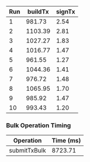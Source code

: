 | Run | buildTx | signTx |
| --- | --- | --- |
| 1 | 981.73 | 2.54 |
| 2 | 1103.39 | 2.81 |
| 3 | 1027.27 | 1.83 |
| 4 | 1016.77 | 1.47 |
| 5 | 961.55 | 1.27 |
| 6 | 1044.36 | 1.41 |
| 7 | 976.72 | 1.48 |
| 8 | 1065.95 | 1.70 |
| 9 | 985.92 | 1.47 |
| 10 | 993.43 | 1.20 |

### Bulk Operation Timing

| Operation | Time (ms) |
| --- | --- |
| submitTxBulk | 8723.71 |